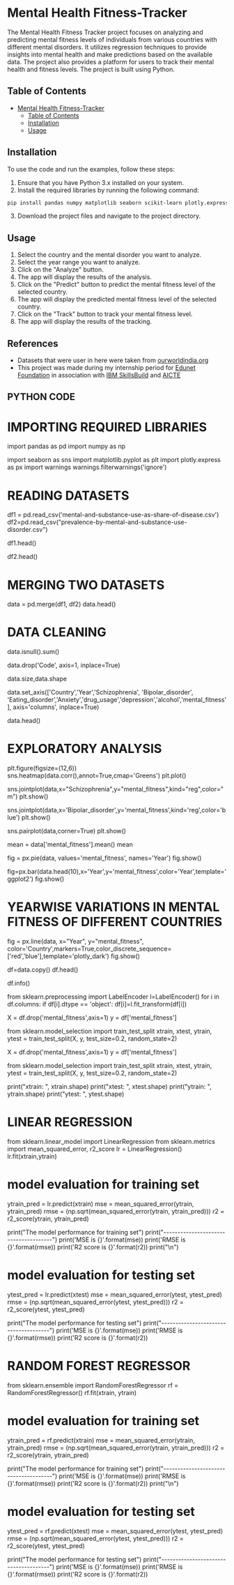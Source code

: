 # Mental Health Fitness-Tracker
The Mental Health Fitness Tracker project focuses on analyzing and predicting mental fitness levels of individuals from various countries with different mental disorders. It utilizes regression techniques to provide insights into mental health and make predictions based on the available data. The project also provides a platform for users to track their mental health and fitness levels. The project is built using Python.

## Table of Contents
- [Mental Health Fitness-Tracker](#mental-health-fitness-tracker)
  - [Table of Contents](#table-of-contents)
  - [Installation](#installation)
  - [Usage](#usage)


## Installation

To use the code and run the examples, follow these steps:

1. Ensure that you have Python 3.x installed on your system.
2. Install the required libraries by running the following command:

```bash
pip install pandas numpy matplotlib seaborn scikit-learn plotly.express
```
    
3. Download the project files and navigate to the project directory.

## Usage
1. Select the country and the mental disorder you want to analyze.
2. Select the year range you want to analyze.
3. Click on the "Analyze" button.
4. The app will display the results of the analysis.
5. Click on the "Predict" button to predict the mental fitness level of the selected country.
6. The app will display the predicted mental fitness level of the selected country.
7. Click on the "Track" button to track your mental fitness level.
8. The app will display the results of the tracking.


## References
- Datasets that were user in here were taken from [ourworldindia.org](https://ourworldindata.org/grapher/mental-and-substance-use-as-share-of-disease)
- This project was made during my internship period for [Edunet Foundation](https://edunetfoundation.org) in association with [IBM SkillsBuild](https://skillsbuild.org) and [AICTE](https://internship.aicte-india.org)

## PYTHON CODE

# IMPORTING REQUIRED LIBRARIES

import pandas as pd
import numpy as np

import seaborn as sns
import matplotlib.pyplot as plt
import plotly.express as px
import warnings
warnings.filterwarnings('ignore')

# READING DATASETS

df1 = pd.read_csv('mental-and-substance-use-as-share-of-disease.csv')
df2=pd.read_csv("prevalence-by-mental-and-substance-use-disorder.csv")

df1.head()

df2.head()

# MERGING TWO DATASETS

data = pd.merge(df1, df2)
data.head()

# DATA CLEANING

data.isnull().sum()

data.drop('Code', axis=1, inplace=True)

data.size,data.shape

data.set_axis(['Country','Year','Schizophrenia', 'Bipolar_disorder', 'Eating_disorder','Anxiety','drug_usage','depression','alcohol','mental_fitness'], axis='columns', inplace=True)

data.head()

# EXPLORATORY ANALYSIS

plt.figure(figsize=(12,6))
sns.heatmap(data.corr(),annot=True,cmap='Greens')
plt.plot()

sns.jointplot(data,x="Schizophrenia",y="mental_fitness",kind="reg",color="m")
plt.show()

sns.jointplot(data,x='Bipolar_disorder',y='mental_fitness',kind='reg',color='blue')
plt.show()

sns.pairplot(data,corner=True)
plt.show()

mean = data['mental_fitness'].mean()
mean

fig = px.pie(data, values='mental_fitness', names='Year')
fig.show()

fig=px.bar(data.head(10),x='Year',y='mental_fitness',color='Year',template='ggplot2')
fig.show()

# YEARWISE VARIATIONS IN MENTAL FITNESS OF DIFFERENT COUNTRIES

fig = px.line(data, x="Year", y="mental_fitness", color='Country',markers=True,color_discrete_sequence=['red','blue'],template='plotly_dark')
fig.show()

df=data.copy()
df.head()

df.info()

from sklearn.preprocessing import LabelEncoder
l=LabelEncoder()
for i in df.columns:
    if df[i].dtype == 'object':
        df[i]=l.fit_transform(df[i])

X = df.drop('mental_fitness',axis=1)
y = df['mental_fitness']

from sklearn.model_selection import train_test_split
xtrain, xtest, ytrain, ytest = train_test_split(X, y, test_size=0.2, random_state=2)

X = df.drop('mental_fitness',axis=1)
y = df['mental_fitness']

from sklearn.model_selection import train_test_split
xtrain, xtest, ytrain, ytest = train_test_split(X, y, test_size=0.2, random_state=2)

print("xtrain: ", xtrain.shape)
print("xtest: ", xtest.shape)
print("ytrain: ", ytrain.shape)
print("ytest: ", ytest.shape)

# LINEAR REGRESSION

from sklearn.linear_model import LinearRegression
from sklearn.metrics import mean_squared_error, r2_score
lr = LinearRegression()
lr.fit(xtrain,ytrain)

# model evaluation for training set
ytrain_pred = lr.predict(xtrain)
mse = mean_squared_error(ytrain, ytrain_pred)
rmse = (np.sqrt(mean_squared_error(ytrain, ytrain_pred)))
r2 = r2_score(ytrain, ytrain_pred)

print("The model performance for training set")
print("--------------------------------------")
print('MSE is {}'.format(mse))
print('RMSE is {}'.format(rmse))
print('R2 score is {}'.format(r2))
print("\n")

# model evaluation for testing set
ytest_pred = lr.predict(xtest)
mse = mean_squared_error(ytest, ytest_pred)
rmse = (np.sqrt(mean_squared_error(ytest, ytest_pred)))
r2 = r2_score(ytest, ytest_pred)

print("The model performance for testing set")
print("--------------------------------------")
print('MSE is {}'.format(mse))
print('RMSE is {}'.format(rmse))
print('R2 score is {}'.format(r2))

# RANDOM FOREST REGRESSOR

from sklearn.ensemble import RandomForestRegressor
rf = RandomForestRegressor()
rf.fit(xtrain, ytrain)

# model evaluation for training set
ytrain_pred = rf.predict(xtrain)
mse = mean_squared_error(ytrain, ytrain_pred)
rmse = (np.sqrt(mean_squared_error(ytrain, ytrain_pred)))
r2 = r2_score(ytrain, ytrain_pred)

print("The model performance for training set")
print("--------------------------------------")
print('MSE is {}'.format(mse))
print('RMSE is {}'.format(rmse))
print('R2 score is {}'.format(r2))
print("\n")

# model evaluation for testing set
ytest_pred = rf.predict(xtest)
mse = mean_squared_error(ytest, ytest_pred)
rmse = (np.sqrt(mean_squared_error(ytest, ytest_pred)))
r2 = r2_score(ytest, ytest_pred)

print("The model performance for testing set")
print("--------------------------------------")
print('MSE is {}'.format(mse))
print('RMSE is {}'.format(rmse))
print('R2 score is {}'.format(r2))


